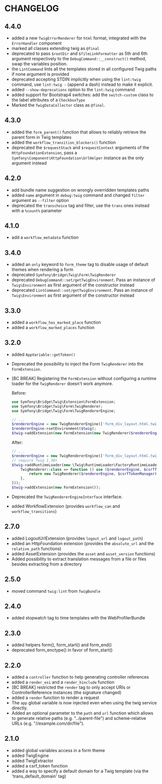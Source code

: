 CHANGELOG
=========

4.4.0
-----

 * added a new `TwigErrorRenderer` for `html` format, integrated with the `ErrorHandler` component
 * marked all classes extending twig as `@final`
 * deprecated to pass `$rootDir` and `$fileLinkFormatter` as 5th and 6th argument respectively to the 
   `DebugCommand::__construct()` method, swap the variables position.
 * the `LintCommand` lints all the templates stored in all configured Twig paths if none argument is provided
 * deprecated accepting STDIN implicitly when using the `lint:twig` command, use `lint:twig -` (append a dash) instead to make it explicit.
 * added `--show-deprecations` option to the `lint:twig` command
 * added support for Bootstrap4 switches: add the `switch-custom` class to the label attributes of a `CheckboxType`
 * Marked the `TwigDataCollector` class as `@final`.

4.3.0
-----

 * added the `form_parent()` function that allows to reliably retrieve the parent form in Twig templates
 * added the `workflow_transition_blockers()` function
 * deprecated the `$requestStack` and `$requestContext` arguments of the 
   `HttpFoundationExtension`, pass a `Symfony\Component\HttpFoundation\UrlHelper`
   instance as the only argument instead

4.2.0
-----

 * add bundle name suggestion on wrongly overridden templates paths
 * added `name` argument in `debug:twig` command and changed `filter` argument as `--filter` option
 * deprecated the `transchoice` tag and filter, use the `trans` ones instead with a `%count%` parameter

4.1.0
-----

 * add a `workflow_metadata` function

3.4.0
-----

 * added an `only` keyword to `form_theme` tag to disable usage of default themes when rendering a form
 * deprecated `Symfony\Bridge\Twig\Form\TwigRenderer`
 * deprecated `DebugCommand::set/getTwigEnvironment`. Pass an instance of
   `Twig\Environment` as first argument  of the constructor instead
 * deprecated `LintCommand::set/getTwigEnvironment`. Pass an instance of
   `Twig\Environment` as first argument of the constructor instead

3.3.0
-----

 * added a `workflow_has_marked_place` function
 * added a `workflow_marked_places` function

3.2.0
-----

 * added `AppVariable::getToken()`
 * Deprecated the possibility to inject the Form `TwigRenderer` into the `FormExtension`.
 * [BC BREAK] Registering the `FormExtension` without configuring a runtime loader for the `TwigRenderer`
   doesn't work anymore.

   Before:

   ```php
   use Symfony\Bridge\Twig\Extension\FormExtension;
   use Symfony\Bridge\Twig\Form\TwigRenderer;
   use Symfony\Bridge\Twig\Form\TwigRendererEngine;

   // ...
   $rendererEngine = new TwigRendererEngine(['form_div_layout.html.twig']);
   $rendererEngine->setEnvironment($twig);
   $twig->addExtension(new FormExtension(new TwigRenderer($rendererEngine, $csrfTokenManager)));
   ```

   After:

   ```php
   // ...
   $rendererEngine = new TwigRendererEngine(['form_div_layout.html.twig'], $twig);
   // require Twig 1.30+
   $twig->addRuntimeLoader(new \Twig\RuntimeLoader\FactoryRuntimeLoader([
       TwigRenderer::class => function () use ($rendererEngine, $csrfTokenManager) {
           return new TwigRenderer($rendererEngine, $csrfTokenManager);
       },
   ]));
   $twig->addExtension(new FormExtension());
   ```
 * Deprecated the `TwigRendererEngineInterface` interface.
 * added WorkflowExtension (provides `workflow_can` and `workflow_transitions`)

2.7.0
-----

 * added LogoutUrlExtension (provides `logout_url` and `logout_path`)
 * added an HttpFoundation extension (provides the `absolute_url` and the `relative_path` functions)
 * added AssetExtension (provides the `asset` and `asset_version` functions)
 * Added possibility to extract translation messages from a file or files besides extracting from a directory

2.5.0
-----

 * moved command `twig:lint` from `TwigBundle`

2.4.0
-----

 * added stopwatch tag to time templates with the WebProfilerBundle

2.3.0
-----

 * added helpers form(), form_start() and form_end()
 * deprecated form_enctype() in favor of form_start()

2.2.0
-----

 * added a `controller` function to help generating controller references
 * added a `render_esi` and a `render_hinclude` function
 * [BC BREAK] restricted the `render` tag to only accept URIs or ControllerReference instances (the signature changed)
 * added a `render` function to render a request
 * The `app` global variable is now injected even when using the twig service directly.
 * Added an optional parameter to the `path` and `url` function which allows to generate
   relative paths (e.g. "../parent-file") and scheme-relative URLs (e.g. "//example.com/dir/file").

2.1.0
-----

 * added global variables access in a form theme
 * added TwigEngine
 * added TwigExtractor
 * added a csrf_token function
 * added a way to specify a default domain for a Twig template (via the
   'trans_default_domain' tag)

